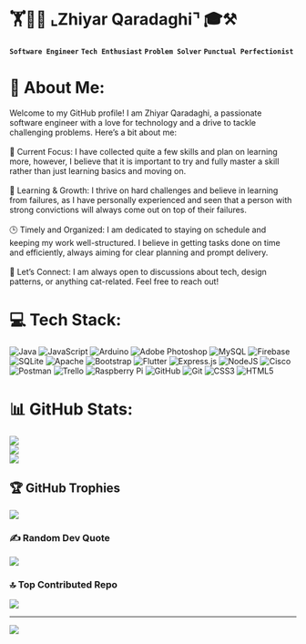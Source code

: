<h1>🏋👨‍💻 ⌞Zhiyar Qaradaghi⌝ 🎓⚒️ </h1>

**`Software Engineer`** **`Tech Enthusiast`** **`Problem Solver`** **`Punctual Perfectionist`**

# 💫 About Me:
Welcome to my GitHub profile! I am Zhiyar Qaradaghi, a passionate software engineer with a love for technology and a drive to tackle challenging problems. Here’s a bit about me:<br><br>🔭 Current Focus: I have collected quite a few skills and plan on learning more, however, I believe that it is important to try and fully master a skill rather than just learning basics and moving on.<br><br>🌱 Learning & Growth: I thrive on hard challenges and believe in learning from failures, as I have personally experienced and seen that a person with strong convictions will always come out on top of their failures.<br><br>🕒 Timely and Organized: I am dedicated to staying on schedule and keeping my work well-structured. I believe in getting tasks done on time and efficiently, always aiming for clear planning and prompt delivery.<br><br>💬 Let’s Connect: I am always open to discussions about tech, design patterns, or anything cat-related. Feel free to reach out!



# 💻 Tech Stack:
![Java](https://img.shields.io/badge/java-%23ED8B00.svg?style=for-the-badge&logo=openjdk&logoColor=white) ![JavaScript](https://img.shields.io/badge/javascript-%23323330.svg?style=for-the-badge&logo=javascript&logoColor=%23F7DF1E) ![Arduino](https://img.shields.io/badge/-Arduino-00979D?style=for-the-badge&logo=Arduino&logoColor=white) ![Adobe Photoshop](https://img.shields.io/badge/adobe%20photoshop-%2331A8FF.svg?style=for-the-badge&logo=adobe%20photoshop&logoColor=white) ![MySQL](https://img.shields.io/badge/mysql-4479A1.svg?style=for-the-badge&logo=mysql&logoColor=white) ![Firebase](https://img.shields.io/badge/firebase-a08021?style=for-the-badge&logo=firebase&logoColor=ffcd34) ![SQLite](https://img.shields.io/badge/sqlite-%2307405e.svg?style=for-the-badge&logo=sqlite&logoColor=white) ![Apache](https://img.shields.io/badge/apache-%23D42029.svg?style=for-the-badge&logo=apache&logoColor=white) ![Bootstrap](https://img.shields.io/badge/bootstrap-%238511FA.svg?style=for-the-badge&logo=bootstrap&logoColor=white) ![Flutter](https://img.shields.io/badge/Flutter-%2302569B.svg?style=for-the-badge&logo=Flutter&logoColor=white) ![Express.js](https://img.shields.io/badge/express.js-%23404d59.svg?style=for-the-badge&logo=express&logoColor=%2361DAFB) ![NodeJS](https://img.shields.io/badge/node.js-6DA55F?style=for-the-badge&logo=node.js&logoColor=white) ![Cisco](https://img.shields.io/badge/cisco-%23049fd9.svg?style=for-the-badge&logo=cisco&logoColor=black) ![Postman](https://img.shields.io/badge/Postman-FF6C37?style=for-the-badge&logo=postman&logoColor=white) ![Trello](https://img.shields.io/badge/Trello-%23026AA7.svg?style=for-the-badge&logo=Trello&logoColor=white) ![Raspberry Pi](https://img.shields.io/badge/-RaspberryPi-C51A4A?style=for-the-badge&logo=Raspberry-Pi) ![GitHub](https://img.shields.io/badge/github-%23121011.svg?style=for-the-badge&logo=github&logoColor=white) ![Git](https://img.shields.io/badge/git-%23F05033.svg?style=for-the-badge&logo=git&logoColor=white) ![CSS3](https://img.shields.io/badge/css3-%231572B6.svg?style=for-the-badge&logo=css3&logoColor=white) ![HTML5](https://img.shields.io/badge/html5-%23E34F26.svg?style=for-the-badge&logo=html5&logoColor=white)
# 📊 GitHub Stats:
![](https://github-readme-stats.vercel.app/api?username=ZhiyarQaradaghi&theme=dark&hide_border=false&include_all_commits=true&count_private=true)<br/>
![](https://github-readme-streak-stats.herokuapp.com/?user=ZhiyarQaradaghi&theme=dark&hide_border=false)<br/>
![](https://github-readme-stats.vercel.app/api/top-langs/?username=ZhiyarQaradaghi&theme=dark&hide_border=false&include_all_commits=true&count_private=true&layout=compact)

## 🏆 GitHub Trophies
![](https://github-profile-trophy.vercel.app/?username=ZhiyarQaradaghi&theme=gruvbox&no-frame=true&no-bg=false&margin-w=4)

### ✍️ Random Dev Quote
![](https://quotes-github-readme.vercel.app/api?type=horizontal&theme=dark)

### 🔝 Top Contributed Repo
![](https://github-contributor-stats.vercel.app/api?username=ZhiyarQaradaghi&limit=5&theme=dark&combine_all_yearly_contributions=true)

---
[![](https://visitcount.itsvg.in/api?id=ZhiyarQaradaghi&icon=1&color=8)](https://visitcount.itsvg.in)

<!-- Proudly created with GPRM ( https://gprm.itsvg.in ) -->





<!--
**ZhiyarQaradaghi/ZhiyarQaradaghi** is a ✨ _special_ ✨ repository because its `README.md` (this file) appears on your GitHub profile.

Here are some ideas to get you started:

- 🔭 I’m currently working on ...
- 🌱 I’m currently learning ...
- 👯 I’m looking to collaborate on ...
- 🤔 I’m looking for help with ...
- 💬 Ask me about ...
- 📫 How to reach me: ...
- 😄 Pronouns: ...
- ⚡ Fun fact: ...
-->


